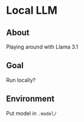 # Local LLM

## About
Playing around with Llama 3.1

## Goal
Run locally?

## Environment
Put model in `.model/`
